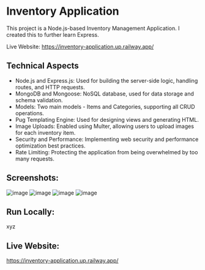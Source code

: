 # Inventory Application

This project is a Node.js-based Inventory Management Application. I created this to further learn Express. 

Live Website: https://inventory-application.up.railway.app/

## Technical Aspects
- Node.js and Express.js: Used for building the server-side logic, handling routes, and HTTP requests.
- MongoDB and Mongoose: NoSQL database, used for data storage and schema validation.
- Models: Two main models - Items and Categories, supporting all CRUD operations.
- Pug Templating Engine: Used for designing views and generating HTML.
- Image Uploads: Enabled using Multer, allowing users to upload images for each inventory item.
- Security and Performance: Implementing web security and performance optimization best practices.
- Rate Limiting: Protecting the application from being overwhelmed by too many requests.

## Screenshots: 
![image](https://github.com/Dallair220/inventory-application/assets/93786532/d277fdb9-ea38-40e7-b75b-fb17d41f55df)
![image](https://github.com/Dallair220/inventory-application/assets/93786532/dcd4f51e-dea9-4662-b6a7-24750b3f6b39)
![image](https://github.com/Dallair220/inventory-application/assets/93786532/c6cc73c7-c403-4fe2-8884-ed7e00cd8257)
![image](https://github.com/Dallair220/inventory-application/assets/93786532/b7276e8a-eaa9-4c57-bdc2-c88217595488)

## Run Locally:
xyz

## Live Website: 
https://inventory-application.up.railway.app/
